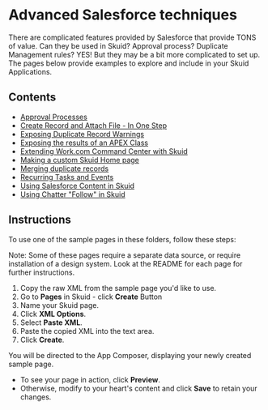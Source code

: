 # Advanced Salesforce techniques 
There are complicated features provided by Salesforce that provide TONS of value. Can they be used in Skuid? Approval process?  Duplicate Management rules? YES! But they may be a bit more complicated to set up. The pages below provide examples to explore and include in your Skuid Applications.

## Contents

-  [Approval Processes](Approval_Process_Actions) 
-  [Create Record and Attach File - In One Step](Create_Record_and_File) 
-  [Exposing Duplicate Record Warnings](Duplicate_Management) 
-  [Exposing the results of an APEX Class](APEX_Rest)
-  [Extending Work.com Command Center with Skuid](Work_Dot_Com_Command_Center)
-  [Making a custom Skuid Home page](Custom_Home_Page)
-  [Merging duplicate records](Merging_Duplicate_Records) 
-  [Recurring Tasks and Events](Recurring_Tasks)
-  [Using Salesforce Content in Skuid](Content_Document) 
-  [Using Chatter "Follow" in Skuid](Follow_or_Unfollow_Records) 

## Instructions
To use one of the sample pages in these folders, follow these steps:

Note: Some of these pages require a separate data source,  or require installation of a design system.  Look at the README for each page for further instructions. 

1. Copy the raw XML from the sample page you'd like to use.
2. Go to **Pages** in Skuid - click **Create** Button
3. Name your Skuid page.
4. Click **XML Options**.
5. Select **Paste XML**.
7. Paste the copied XML into the text area.
8. Click **Create**.

You will be directed to the App Composer, displaying your newly created sample page.
- To see your page in action, click **Preview**.
- Otherwise, modify to your heart's content and click **Save** to retain your changes.
